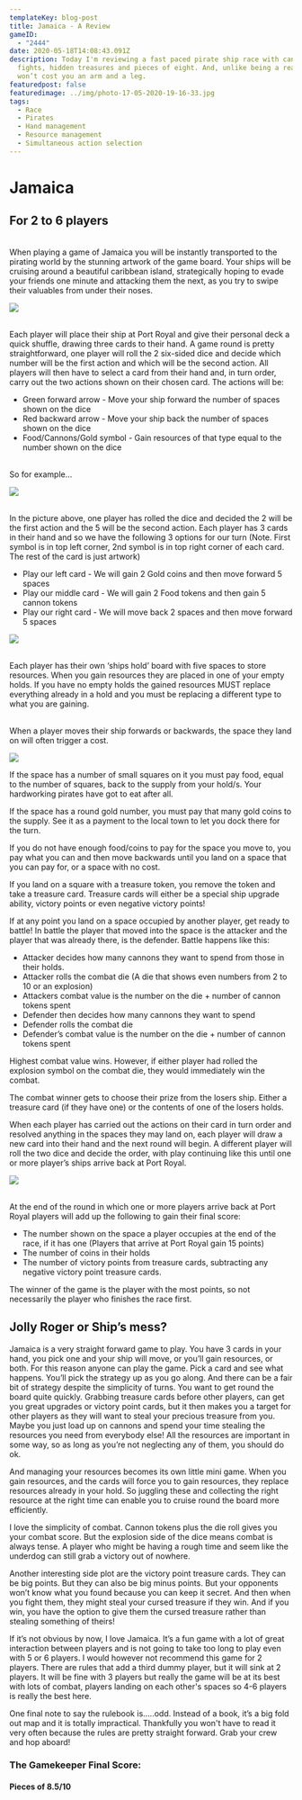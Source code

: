 ```yaml
---
templateKey: blog-post
title: Jamaica - A Review
gameID:
  - "2444"
date: 2020-05-18T14:08:43.091Z
description: Today I'm reviewing a fast paced pirate ship race with cannonball
  fights, hidden treasures and pieces of eight. And, unlike being a real pirate,
  won’t cost you an arm and a leg.
featuredpost: false
featuredimage: ../img/photo-17-05-2020-19-16-33.jpg
tags:
  - Race
  - Pirates
  - Hand management
  - Resource management
  - Simultaneous action selection
---
```

# Jamaica

## For 2 to 6 players

\
When playing a game of Jamaica you will be instantly transported to the pirating world by the stunning artwork of the game board. Your ships will be cruising around a beautiful caribbean island, strategically hoping to evade your friends one minute and attacking them the next, as you try to swipe their valuables from under their noses.

![](../img/photo-17-05-2020-19-19-49.jpg)

\
Each player will place their ship at Port Royal and give their personal deck a quick shuffle, drawing three cards to their hand. A game round is pretty straightforward, one player will roll the 2 six-sided dice and decide which number will be the first action and which will be the second action. All players will then have to select a card from their hand and, in turn order, carry out the two actions shown on their chosen card. The actions will be:

* Green forward arrow - Move your ship forward the number of spaces shown on the dice
* Red backward arrow - Move your ship back the number of spaces shown on the dice
* Food/Cannons/Gold symbol - Gain resources of that type equal to the number shown on the dice

\
So for example…

![](../img/photo-17-05-2020-19-22-26.jpg)

\
In the picture above, one player has rolled the dice and decided the 2 will be the first action and the 5 will be the second action. Each player has 3 cards in their hand and so we have the following 3 options for our turn (Note. First symbol is in top left corner, 2nd symbol is in top right corner of each card. The rest of the card is just artwork)

* Play our left card - We will gain 2 Gold coins and then move forward 5 spaces
* Play our middle card - We will gain 2 Food tokens and then gain 5 cannon tokens
* Play our right card - We will move back 2 spaces and then move forward 5 spaces

![](../img/photo-17-05-2020-19-17-48.jpg)

\
Each player has their own ‘ships hold’ board with five spaces to store resources. When you gain resources they are placed in one of your empty holds. If you have no empty holds the gained resources MUST replace everything already in a hold and you must be replacing a different type to what you are gaining.

\
When a player moves their ship forwards or backwards, the space they land on will often trigger a cost.

![](../img/photo-17-05-2020-19-18-40.jpg)

If the space has a number of small squares on it you must pay food, equal to the number of squares, back to the supply from your hold/s. Your hardworking pirates have got to eat after all.

If the space has a round gold number, you must pay that many gold coins to the supply. See it as a payment to the local town to let you dock there for the turn.

If you do not have enough food/coins to pay for the space you move to, you pay what you can and then move backwards until you land on a space that you can pay for, or a space with no cost.

If you land on a square with a treasure token, you remove the token and take a treasure card. Treasure cards will either be a special ship upgrade ability, victory points or even negative victory points!

If at any point you land on a space occupied by another player, get ready to battle! In battle the player that moved into the space is the attacker and the player that was already there, is the defender. Battle happens like this:

* Attacker decides how many cannons they want to spend from those in their holds.
* Attacker rolls the combat die (A die that shows even numbers from 2 to 10 or an explosion)
* Attackers combat value is the number on the die + number of cannon tokens spent
* Defender then decides how many cannons they want to spend
* Defender rolls the combat die
* Defender’s combat value is the number on the die + number of cannon tokens spent

Highest combat value wins. However, if either player had rolled the explosion symbol on the combat die, they would immediately win the combat.

The combat winner gets to choose their prize from the losers ship. Either a treasure card (if they have one) or the contents of one of the losers holds.

When each player has carried out the actions on their card in turn order and resolved anything in the spaces they may land on, each player will draw a new card into their hand and the next round will begin. A different player will roll the two dice and decide the order, with play continuing like this until one or more player’s ships arrive back at Port Royal.

![](../img/photo-17-05-2020-19-20-27.jpg)

\
At the end of the round in which one or more players arrive back at Port Royal players will add up the following to gain their final score:

* The number shown on the space a player occupies at the end of the race, if it has one (Players that arrive at Port Royal gain 15 points)
* The number of coins in their holds
* The number of victory points from treasure cards, subtracting any negative victory point treasure cards.

The winner of the game is the player with the most points, so not necessarily the player who finishes the race first.

## Jolly Roger or Ship’s mess?

Jamaica is a very straight forward game to play. You have 3 cards in your hand, you pick one and your ship will move, or you’ll gain resources, or both. For this reason anyone can play the game. Pick a card and see what happens. You’ll pick the strategy up as you go along. And there can be a fair bit of strategy despite the simplicity of turns. You want to get round the board quite quickly. Grabbing treasure cards before other players, can get you great upgrades or victory point cards, but it then makes you a target for other players as they will want to steal your precious treasure from you. Maybe you just load up on cannons and spend your time stealing the resources you need from everybody else! All the resources are important in some way, so as long as you’re not neglecting any of them, you should do ok.

And managing your resources becomes its own little mini game. When you gain resources, and the cards will force you to gain resources, they replace resources already in your hold. So juggling these and collecting the right resource at the right time can enable you to cruise round the board more efficiently.

I love the simplicity of combat. Cannon tokens plus the die roll gives you your combat score. But the explosion side of the dice means combat is always tense. A player who might be having a rough time and seem like the underdog can still grab a victory out of nowhere.

Another interesting side plot are the victory point treasure cards. They can be big points. But they can also be big minus points. But your opponents won’t know what you found because you can keep it secret. And then when you fight them, they might steal your cursed treasure if they win. And if you win, you have the option to give them the cursed treasure rather than stealing something of theirs!

If it’s not obvious by now, I love Jamaica. It’s a fun game with a lot of great interaction between players and is not going to take too long to play even with 5 or 6 players. I would however not recommend this game for 2 players. There are rules that add a third dummy player, but it will sink at 2 players. It will be fine with 3 players but really the game will be at its best with lots of combat, players landing on each other's spaces so 4-6 players is really the best here.

One final note to say the rulebook is.....odd. Instead of a book, it’s a big fold out map and it is totally impractical. Thankfully you won't have to read it very often because the rules are pretty straight forward. Grab your crew and hop aboard!

### The Gamekeeper Final Score:

#### Pieces of 8.5/10